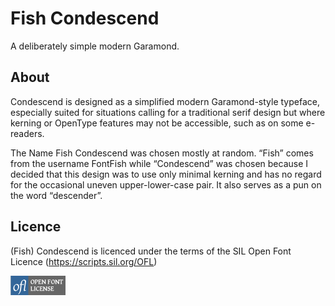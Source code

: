 # Fish Condescend
A deliberately simple modern Garamond.

## About

Condescend is designed as a simplified modern Garamond-style typeface,
especially suited for situations calling for a traditional serif design
but where kerning or OpenType features may not be accessible,
such as on some e-readers.

The Name Fish Condescend was chosen mostly at random.
“Fish” comes from the username FontFish while “Condescend” was chosen
because I decided that this design was to use only minimal kerning
and has no regard for the occasional uneven upper-lower-case pair.
It also serves as a pun on the word “descender”.

## Licence

(Fish) Condescend is licenced under the terms of the SIL Open Font Licence (https://scripts.sil.org/OFL)

![The SIL Open Font Licence logo](https://raw.githubusercontent.com/fontfish/Condescend/main/images/OFL_logo_rect_color.png "OFL")
